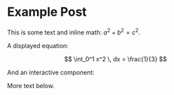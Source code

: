 # Example Post

This is some text and inline math: $a^2 + b^2 = c^2$.

A displayed equation:

$$
\int_0^1 x^2 \, dx = \frac{1}{3}
$$

And an interactive component:

<app-first-entry-chart-example data='{"n":50,"color":"teal"}' title="Random chart"></app-first-entry-chart-example>

More text below.
